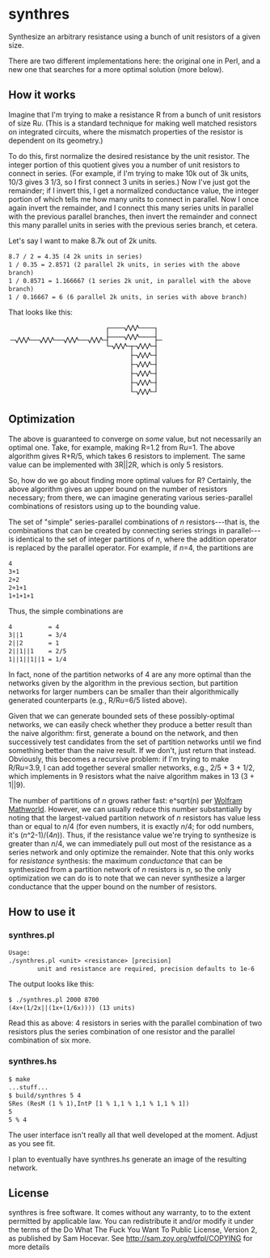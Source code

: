 # synthres

Synthesize an arbitrary resistance using a bunch of unit resistors of a given size.

There are two different implementations here: the original one in Perl, and a new one that searches for a more optimal solution (more below).

## How it works

Imagine that I'm trying to make a resistance R from a bunch of unit resistors of size R*u*. (This is a standard technique for making well matched resistors on integrated circuits, where the mismatch properties of the resistor is dependent on its geometry.)

To do this, first normalize the desired resistance by the unit resistor. The integer portion of this quotient gives you a number of unit resistors to connect in series. (For example, if I'm trying to make 10k out of 3k units, 10/3 gives 3 1/3, so I first connect 3 units in series.) Now I've just got the remainder; if I invert this, I get a normalized conductance value, the integer portion of which tells me how many units to connect in parallel. Now I once again invert the remainder, and I connect this many series units in parallel with the previous parallel branches, then invert the remainder and connect this many parallel units in series with the previous series branch, et cetera.

Let's say I want to make 8.7k out of 2k units.

    8.7 / 2 = 4.35 (4 2k units in series)
    1 / 0.35 = 2.8571 (2 parallel 2k units, in series with the above branch)
    1 / 0.8571 = 1.166667 (1 series 2k unit, in parallel with the above branch)
    1 / 0.16667 = 6 (6 parallel 2k units, in series with above branch)

That looks like this:

![8.7k resistor](https://github.com/kwantam/synthres/raw/master/8.7kres.gif)

## Optimization

The above is guaranteed to converge on *some* value, but not necessarily an optimal one. Take, for example, making R=1.2 from R*u*=1. The above algorithm gives R+R/5, which takes 6 resistors to implement. The same value can be implemented with 3R||2R, which is only 5 resistors.

So, how do we go about finding more optimal values for R? Certainly, the above algorithm gives an upper bound on the number of resistors necessary; from there, we can imagine generating various series-parallel combinations of resistors using up to the bounding value.

The set of "simple" series-parallel combinations of *n* resistors---that is, the combinations that can be created by connecting series strings in parallel---is identical to the set of integer partitions of *n*, where the addition operator is replaced by the parallel operator.  For example, if *n*=4, the partitions are

    4
    3+1
    2+2
    2+1+1
    1+1+1+1

Thus, the simple combinations are

    4          = 4
    3||1       = 3/4
    2||2       = 1
    2||1||1    = 2/5
    1||1||1||1 = 1/4

In fact, none of the partition networks of 4 are any more optimal than the networks given by the algorithm in the previous section, but partition networks for larger numbers can be smaller than their algorithmically generated counterparts (e.g., R/R*u*=6/5 listed above).

Given that we can generate bounded sets of these possibly-optimal networks, we can easily check whether they produce a better result than the naive algorithm: first, generate a bound on the network, and then successively test candidates from the set of partition networks until we find something better than the naive result. If we don't, just return that instead. Obviously, this becomes a recursive problem: if I'm trying to make R/R*u*=3.9, I can add together several smaller networks, e.g., 2/5 + 3 + 1/2, which implements in 9 resistors what the naive algorithm makes in 13 (3 + 1||9).

The number of partitions of *n* grows rather fast: e^sqrt(n) per [Wolfram Mathworld](http://mathworld.wolfram.com/PartitionFunctionP.html). However, we can usually reduce this number substantially by noting that the largest-valued partition network of *n* resistors has value less than or equal to *n*/4 (for even numbers, it is exactly *n*/4; for odd numbers, it's (*n*^2-1)/(4*n*)). Thus, if the resistance value we're trying to synthesize is greater than *n*/4, we can immediately pull out most of the resistance as a series network and only optimize the remainder. Note that this only works for *resistance* synthesis: the maximum *conductance* that can be synthesized from a partition network of *n* resistors is *n*, so the only optimization we can do is to note that we can never synthesize a larger conductance that the upper bound on the number of resistors.

## How to use it

### synthres.pl

    Usage:
    ./synthres.pl <unit> <resistance> [precision]
            unit and resistance are required, precision defaults to 1e-6

The output looks like this:

    $ ./synthres.pl 2000 8700
    (4x+(1/2x||(1x+(1/6x)))) (13 units)

Read this as above: 4 resistors in series with the parallel combination of two resistors plus the series combination of one resistor and the parallel combination of six more.

### synthres.hs

    $ make
    ...stuff...
    $ build/synthres 5 4
    SRes (ResM (1 % 1),IntP [1 % 1,1 % 1,1 % 1,1 % 1])
    5
    5 % 4

The user interface isn't really all that well developed at the moment. Adjust as you see fit.

I plan to eventually have synthres.hs generate an image of the resulting network.

## License

synthres is free software.  It comes without any warranty, to
to the extent permitted by applicable law.  You can redistribute it
and/or modify it under the terms of the Do What The Fuck You Want To
Public License, Version 2, as published by Sam Hocevar.  See
http://sam.zoy.org/wtfpl/COPYING for more details

